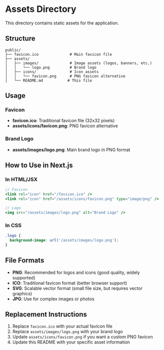 # Assets Directory

This directory contains static assets for the application.

## Structure

```
public/
├── favicon.ico              # Main favicon file
├── assets/
│   ├── images/              # Image assets (logos, banners, etc.)
│   │   └── logo.png         # Brand logo
│   ├── icons/               # Icon assets
│   │   └── favicon.png      # PNG favicon alternative
│   └── README.md           # This file
```

## Usage

### Favicon
- **favicon.ico**: Traditional favicon file (32x32 pixels)
- **assets/icons/favicon.png**: PNG favicon alternative

### Brand Logo
- **assets/images/logo.png**: Main brand logo in PNG format

## How to Use in Next.js

### In HTML/JSX
```jsx
// Favicon
<link rel="icon" href="/favicon.ico" />
<link rel="icon" href="/assets/icons/favicon.png" type="image/png" />

// Logo
<img src="/assets/images/logo.png" alt="Brand Logo" />
```

### In CSS
```css
.logo {
  background-image: url('/assets/images/logo.png');
}
```

## File Formats

- **PNG**: Recommended for logos and icons (good quality, widely supported)
- **ICO**: Traditional favicon format (better browser support)
- **SVG**: Scalable vector format (small file size, but requires vector graphics)
- **JPG**: Use for complex images or photos

## Replacement Instructions

1. Replace `favicon.ico` with your actual favicon file
2. Replace `assets/images/logo.png` with your brand logo
3. Update `assets/icons/favicon.png` if you want a custom PNG favicon
4. Update this README with your specific asset information 